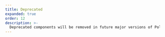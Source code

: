 ```yaml
---
title: Deprecated
expanded: true
order: 12
description: >-
  Deprecated components will be removed in future major versions of Polaris. These components could be deprecated for a [number of reasons](https://polaris.shopify.com/getting-started/components-lifecycle#requirements-for-deprecation) and should be avoided. These components will show warnings in the component file and provide details for alternate usage. See [component lifecycle](https://polaris.shopify.com/getting-started/components-lifecycle#deprecated) for more information.
---
```

